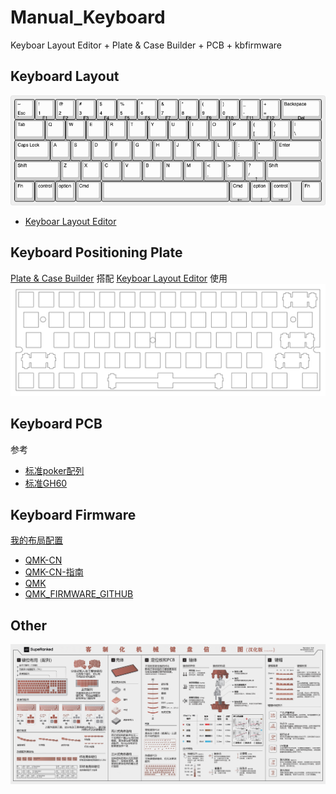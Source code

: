 # Manual_Keyboard

Keyboar Layout Editor + Plate & Case Builder + PCB + kbfirmware

## Keyboard Layout
[![](./layout/keyboard-layout.png)](http://www.keyboard-layout-editor.com/#/gists/37d41ea89534464d84e273ac44e91a63)

- [Keyboar Layout Editor](http://www.keyboard-layout-editor.com)

## Keyboard Positioning Plate
[Plate & Case Builder](http://builder.swillkb.com/) 搭配 [Keyboar Layout Editor](http://www.keyboard-layout-editor.com) 使用
![](./plate/plate.svg)

## Keyboard PCB
参考
- [标准poker配列](https://oshwhub.com/lleaves/mypoker_bak)
- [标准GH60](https://oshwhub.com/XIN_sk/biao-zhun-GH60ji-xie-jian-pan-14)


## Keyboard Firmware
[我的布局配置](./firmware/bbbond.json)

- [QMK-CN](http://qmkeyboard.cn/)
- [QMK-CN-指南](https://pan.baidu.com/s/10sPZaVeHviReAqVW6KCbGA)
- [QMK](https://kbfirmware.com/)
- [QMK_FIRMWARE_GITHUB](https://github.com/qmk/qmk_firmware)


## Other
![客制化机械键盘信息图](./other/客制化机械键盘信息图.png)